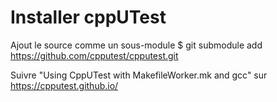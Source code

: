 # Installer cppUTest

Ajout le source comme un sous-module
$ git submodule add https://github.com/cpputest/cpputest.git

Suivre "Using CppUTest with MakefileWorker.mk and gcc" sur https://cpputest.github.io/


